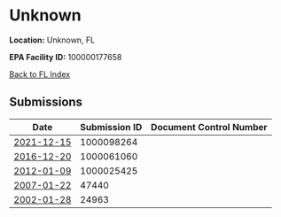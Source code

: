 # Unknown

**Location:** Unknown, FL

**EPA Facility ID:** 100000177658

[Back to FL Index](../../index.md)

## Submissions

| Date | Submission ID | Document Control Number |
|------|--------------|-------------------------|
| [2021-12-15](submissions/1000098264.md) | 1000098264 |  |
| [2016-12-20](submissions/1000061060.md) | 1000061060 |  |
| [2012-01-09](submissions/1000025425.md) | 1000025425 |  |
| [2007-01-22](submissions/47440.md) | 47440 |  |
| [2002-01-28](submissions/24963.md) | 24963 |  |
